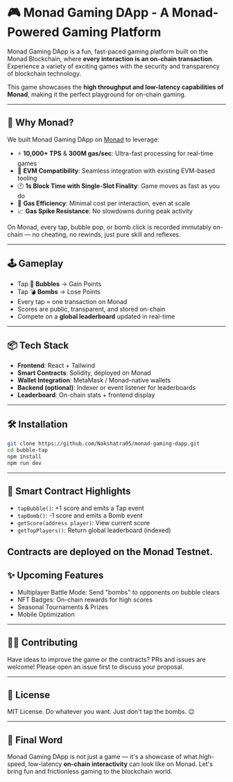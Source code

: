 # 🎮 Monad Gaming DApp - A Monad-Powered Gaming Platform

Monad Gaming DApp is a fun, fast-paced gaming platform built on the Monad Blockchain, where **every interaction is an on-chain transaction**. Experience a variety of exciting games with the security and transparency of blockchain technology.

This game showcases the **high throughput and low-latency capabilities of Monad**, making it the perfect playground for on-chain gaming.

---

## 🚀 Why Monad?

We built Monad Gaming DApp on [Monad](https://monad.xyz) to leverage:

- ⚡ **10,000+ TPS** & **300M gas/sec**: Ultra-fast processing for real-time games  
- 🧠 **EVM Compatibility**: Seamless integration with existing EVM-based tooling  
- 🕐 **1s Block Time with Single-Slot Finality**: Game moves as fast as you do  
- 💸 **Gas Efficiency**: Minimal cost per interaction, even at scale  
- 📈 **Gas Spike Resistance**: No slowdowns during peak activity

On Monad, every tap, bubble pop, or bomb click is recorded immutably on-chain — no cheating, no rewinds, just pure skill and reflexes.

---

## 🕹 Gameplay

- Tap 🎈 **Bubbles** → Gain Points  
- Tap 💣 **Bombs** → Lose Points  
- Every tap = one transaction on Monad  
- Scores are public, transparent, and stored on-chain  
- Compete on a **global leaderboard** updated in real-time  

---

## 📦 Tech Stack

- **Frontend**: React + Tailwind 
- **Smart Contracts**: Solidity, deployed on Monad
- **Wallet Integration**: MetaMask / Monad-native wallets
- **Backend (optional)**: Indexer or event listener for leaderboards
- **Leaderboard**: On-chain stats + frontend display

---

## 🛠 Installation

```bash
git clone https://github.com/Nakshatra05/monad-gaming-dapp.git
cd bubble-tap
npm install
npm run dev
````

---

## 🧠 Smart Contract Highlights

* `tapBubble()`: +1 score and emits a Tap event
* `tapBomb()`: -1 score and emits a Bomb event
* `getScore(address player)`: View current score
* `getTopPlayers()`: Return global leaderboard (indexed)

Contracts are deployed on the Monad Testnet. 
---

## ✨ Upcoming Features

* Multiplayer Battle Mode: Send "bombs" to opponents on bubble clears
* NFT Badges: On-chain rewards for high scores
* Seasonal Tournaments & Prizes
* Mobile Optimization

---

## 🧑‍💻 Contributing

Have ideas to improve the game or the contracts? PRs and issues are welcome!
Please open an issue first to discuss your proposal.

---

## 📝 License

MIT License. Do whatever you want. Just don't tap the bombs. 😉

---

## 💬 Final Word

Monad Gaming DApp is not just a game — it's a showcase of what high-speed, low-latency **on-chain interactivity** can look like on Monad. Let's bring fun and frictionless gaming to the blockchain world.
